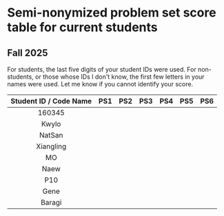 # Semi-nonymized problem set score table for current students
## Fall 2025
For students, the last five digits of your student IDs were used. For non-students, or those whose IDs I don't know, the first few letters in your names were used. Let me know if you cannot identify your score.

| Student ID / Code Name  | PS1 | PS2 | PS3 | PS4 | PS5 | PS6 |
| :---: | :---: | :---: | :---: | :---: | :---: | :---: |
| 160345 |   |   |   |   |   |   |
| Kwylo |   |   |   |   |   |   |
| NatSan |   |   |   |   |   |   |
| Xiangling |   |   |   |   |   |   |
| MO |   |   |   |   |   |   |
| Naew |   |   |   |   |   |   |
| P10 |   |   |   |   |   |   |
| Gene |   |   |   |   |   |   |
| Baragi |   |   |   |   |   |   |
